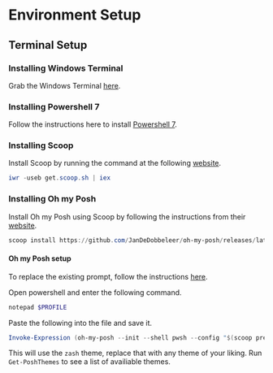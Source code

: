 # Environment Setup

## Terminal Setup

### Installing Windows Terminal

Grab the Windows Terminal [here](https://www.microsoft.com/store/productId/9N0DX20HK701).

### Installing Powershell 7

Follow the instructions here to install [Powershell 7](https://docs.microsoft.com/en-us/powershell/scripting/install/installing-powershell-core-on-windows?view=powershell-7.1).

### Installing Scoop

Install Scoop by running the command at the following [website](https://scoop.sh/).
```powershell
iwr -useb get.scoop.sh | iex
```

### Installing Oh my Posh

Install Oh my Posh using Scoop by following the instructions from their [website](https://ohmyposh.dev/docs/installation#2-install-oh-my-posh).
```powershell
scoop install https://github.com/JanDeDobbeleer/oh-my-posh/releases/latest/download/oh-my-posh.json
```

#### Oh my Posh setup

To replace the existing prompt, follow the instructions [here](https://ohmyposh.dev/docs/installation#3-replace-your-existing-prompt).

Open powershell and enter the following command.
```powershell
notepad $PROFILE
```
Paste the following into the file and save it.
```powershell
Invoke-Expression (oh-my-posh --init --shell pwsh --config "$(scoop prefix oh-my-posh)/themes/zash.omp.json")
```
This will use the `zash` theme, replace that with any theme of your liking. Run `Get-PoshThemes` to see a list of availiable themes.
